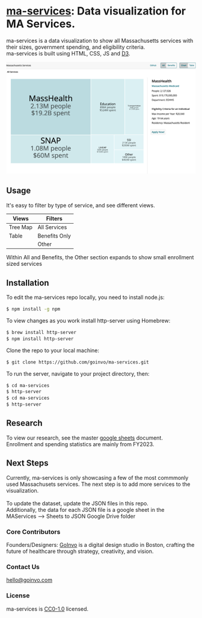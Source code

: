 
# [ma-services](https://goinvo.github.io/ma-services/): Data visualization for MA Services.
ma-services is a data visualization to show all Massachusetts services with their sizes, government spending, and eligibility criteria.  <br />
ma-services is built using HTML, CSS, JS and [D3](https://d3js.org/).

![ma-services](ma-services.png)

## Usage
It's easy to filter by type of service, and see different views. <br />

| Views | Filters | 
| ----- | ---- |
| Tree Map | All Services | 
| Table | Benefits Only | 
|       | Other | 

Within All and Benefits, the Other section expands to show small enrollment sized services       


## Installation
To edit the ma-services repo locally, you need to install node.js:
```bash
$ npm install -g npm
```

To view changes as you work install http-server using Homebrew:
```bash
$ brew install http-server
$ npm install http-server
```

Clone the repo to your local machine:
```bash
$ git clone https://github.com/goinvo/ma-services.git
```

To run the server, navigate to your project directory, then:
```bash
$ cd ma-services
$ http-server
$ cd ma-services
$ http-server
```

## Research
To view our research, see the master [google sheets](https://docs.google.com/spreadsheets/d/16CN-S0y3l6Tk8TizFWQkr3FHQ8-0W07K2vIyocaVyzY/edit?usp=sharing) document.<br />
Enrollment and spending statistics are mainly from FY2023. 

## Next Steps
Currently, ma-services is only showcasing a few of the most commmonly used Massachusets services. The next step is to add more services to the visualization.
<br /><br />
To update the dataset, update the JSON files in this repo. <br />
Additionally, the data for each JSON file is a google sheet in the MAServices --> Sheets to JSON Google Drive folder

### Core Contributors
Founders/Designers: [GoInvo](http://www.goinvo.com) is a digital design studio in Boston, crafting the future of healthcare through strategy, creativity, and vision.

### Contact Us
[hello@goinvo.com](mailto:hello@goinvo.com)  

### License
ma-services is [CC0-1.0](https://github.com/goinvo/ma-services?tab=CC0-1.0-1-ov-file) licensed.


